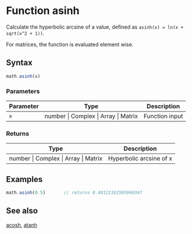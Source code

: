 <!-- Note: This file is automatically generated from source code comments. Changes made in this file will be overridden. -->

# Function asinh

Calculate the hyperbolic arcsine of a value,
defined as `asinh(x) = ln(x + sqrt(x^2 + 1))`.

For matrices, the function is evaluated element wise.


## Syntax

```js
math.asinh(x)
```

### Parameters

Parameter | Type | Description
--------- | ---- | -----------
`x` | number &#124; Complex &#124; Array &#124; Matrix | Function input

### Returns

Type | Description
---- | -----------
number &#124; Complex &#124; Array &#124; Matrix | Hyperbolic arcsine of x


## Examples

```js
math.asinh(0.5)       // returns 0.48121182505960347
```


## See also

[acosh](acosh.md),
[atanh](atanh.md)

